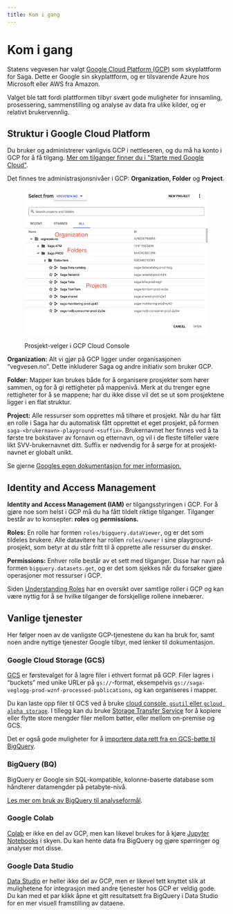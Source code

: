 ```yaml
---
title: Kom i gang
---
```


# Kom i gang

Statens vegvesen har valgt [Google Cloud Platform (GCP)](https://cloud.google.com/) som skyplattform for Saga. Dette er Google sin skyplattform, og er tilsvarende Azure hos Microsoft eller AWS fra Amazon.

Valget ble tatt fordi plattformen tilbyr svært gode muligheter for innsamling, prosessering, sammenstilling og analyse av data fra ulike kilder, og er relativt brukervennlig.

## Struktur i Google Cloud Platform

Du bruker og administrerer vanligvis GCP i nettleseren, og du må ha konto i GCP for å få tilgang. [Mer om tilganger finner du i "Starte med Google Cloud"](google-cloud-platform/starte-med-google-cloud).

Det finnes tre administrasjonsnivåer i GCP: **Organization, Folder** og **Project**.

<figure>

![Skjermbilde av Google cloud platform sin struktur](img/gcp-struktur.png)

<figcaption>Prosjekt-velger i GCP Cloud Console</figcaption>
</figure>

**Organization:** Alt vi gjør på GCP ligger under organisasjonen “vegvesen.no”. Dette inkluderer Saga og andre initiativ som bruker GCP.

**Folder:** Mapper kan brukes både for å organisere prosjekter som hører sammen, og for å gi rettigheter på mappenivå. Merk at du trenger egne rettigheter for å se mappene; har du ikke disse vil det se ut som prosjektene ligger i en flat struktur.

**Project:** Alle ressurser som opprettes må tilhøre et prosjekt. Når du har fått en rolle i Saga har du automatisk fått opprettet et eget prosjekt, på formen `saga-<brukernavn>-playground-<suffix>`. Brukernavnet her finnes ved å ta første tre bokstaver av fornavn og etternavn, og vil i de fleste tilfeller være likt SVV-brukernavnet ditt. Suffix er nødvendig for å sørge for at prosjekt-navnet er globalt unikt.

Se gjerne [Googles egen dokumentasjon for mer informasjon.](https://cloud.google.com/docs/overview)

## Identity and Access Management

**Identity and Access Management (IAM)** er tilgangsstyringen i GCP. For å gjøre noe som helst i GCP må du ha fått tildelt riktige tilganger. Tilganger består av to konsepter: **roles** og **permissions.**

**Roles:** En rolle har formen `roles/bigquery.dataViewer`, og er det som tildeles brukere. Alle datavitere har rollen `roles/owner` i sine playground-prosjekt, som betyr at du står fritt til å opprette alle ressurser du ønsker.

**Permissions:** Enhver rolle består av et sett med tilganger. Disse har navn på formen `bigquery.datasets.get`, og er det som sjekkes når du forsøker gjøre operasjoner mot ressurser i GCP.

Siden [Understanding Roles](https://cloud.google.com/iam/docs/understanding-roles) har en oversikt over samtlige roller i GCP og kan være nyttig for å se hvilke tilganger de forskjellige rollene innebærer.

## Vanlige tjenester

Her følger noen av de vanligste GCP-tjenestene du kan ha bruk for, samt noen andre nyttige tjenester Google tilbyr, med lenker til dokumentasjon.

### Google Cloud Storage (GCS)

[GCS](https://cloud.google.com/storage/docs/introduction) er førstevalget for å lagre filer i ethvert format på GCP. Filer lagres i “buckets” med unike URLer på `gs://`-format, eksempelvis `gs://saga-veglogg-prod-wznf-processed-publications`, og kan organiseres i mapper.

Du kan laste opp filer til GCS ved å bruke [cloud console, `gsutil` eller `gcloud alpha storage`](https://cloud.google.com/storage/docs/uploading-objects). I tillegg kan du bruke [Storage Transfer Service](https://cloud.google.com/storage-transfer/docs/overview) for å kopiere eller flytte store mengder filer mellom bøtter, eller mellom on-premise og GCS.

Det er også gode muligheter for å [importere data rett fra en GCS-bøtte til BigQuery](https://cloud.google.com/bigquery/docs/loading-data-cloud-storage-csv).

### BigQuery (BQ)

BigQuery er Google sin SQL-kompatible, kolonne-baserte database som håndterer datamengder på petabyte-nivå.

[Les mer om bruk av BigQuery til analyseformål](https://www.notion.so/Analyse-av-store-datamengder-i-BigQuery-ca9b88f9084d4339b31c108abc06eb28).

### Google Colab

[Colab](https://colab.research.google.com/) er ikke en del av GCP, men kan likevel brukes for å kjøre [Jupyter Notebooks](https://jupyter.org/) i skyen. Du kan hente data fra BigQuery og gjøre spørringer og analyser mot disse.

### Google Data Studio

[Data Studio](https://datastudio.google.com/) er heller ikke del av GCP, men er likevel tett knyttet slik at mulighetene for integrasjon med andre tjenester hos GCP er veldig gode. Du kan med et par klikk åpne et gitt resultatsett fra BigQuery i Data Studio for en mer visuell framstilling av dataene.
